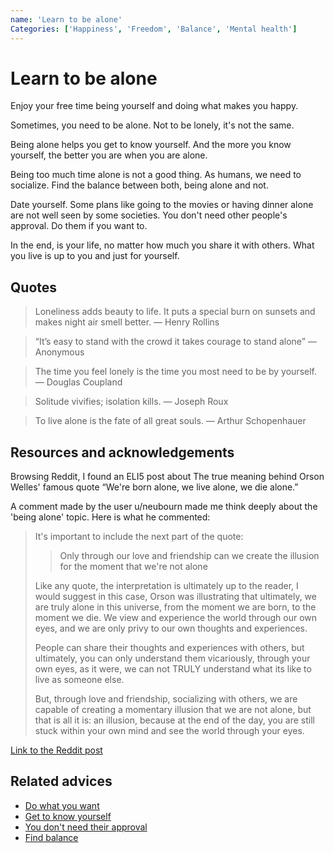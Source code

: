 ```yaml
---
name: 'Learn to be alone'
Categories: ['Happiness', 'Freedom', 'Balance', 'Mental health']
---
```

# Learn to be alone

Enjoy your free time being yourself and doing what makes you happy.

Sometimes, you need to be alone. Not to be lonely, it's not the same. 

Being alone helps you get to know yourself. And the more you know yourself, the better you are when you are alone.

Being too much time alone is not a good thing.  As humans, we need to socialize. Find the balance between both, being alone and not.

Date yourself. Some plans like going to the movies or having dinner alone are not well seen by some societies. You don't need other people's approval. Do them if you want to.

In the end, is your life, no matter how much you share it with others. What you live is up to you and just for yourself.

## Quotes

> Loneliness adds beauty to life. It puts a special burn on sunsets and makes night air smell better. ― Henry Rollins

> “It’s easy to stand with the crowd it takes courage to stand alone” ― Anonymous

> The time you feel lonely is the time you most need to be by yourself. ― Douglas Coupland

> Solitude vivifies; isolation kills. ― Joseph Roux

> To live alone is the fate of all great souls. ― Arthur Schopenhauer

## Resources and acknowledgements

Browsing Reddit, I found an ELI5 post about The true meaning behind Orson Welles' famous quote “We're born alone, we live alone, we die alone.”

A comment made by the user u/neubourn made me think deeply about the 'being alone' topic. Here is what he commented:

> It's important to include the next part of the quote:
> 
> > Only through our love and friendship can we create the illusion for the moment that we're not alone
>
> Like any quote, the interpretation is ultimately up to the reader, I would suggest in this case, Orson was illustrating that ultimately, we are truly alone in this universe, from the moment we are born, to the moment we die. We view and experience the world through our own eyes, and we are only privy to our own thoughts and experiences.
>
> People can share their thoughts and experiences with others, but ultimately, you can only understand them vicariously, through your own eyes, as it were, we can not TRULY understand what its like to live as someone else.
>
> But, through love and friendship, socializing with others, we are capable of creating a momentary illusion that we are not alone, but that is all it is: an illusion, because at the end of the day, you are still stuck within your own mind and see the world through your eyes.

[Link to the Reddit post](https://www.reddit.com/r/explainlikeimfive/comments/1kfvr2/eli5the_true_meaning_behind_orson_welles_famous/)

## Related advices

- [Do what you want](../Do%20what%20you%20want/index.md)
- [Get to know yourself](../Get%20to%20know%20yourself/index.md)
- [You don't need their approval](../You%20don't%20need%20their%20approval/index.md)
- [Find balance](../Find%20balance/index.md)